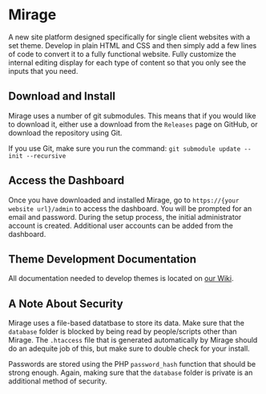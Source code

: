 # Mirage

A new site platform designed specifically for single client websites with a set theme. Develop in plain HTML and CSS and then simply add a few lines of code to convert it to a fully functional website. Fully customize the internal editing display for each type of content so that you only see the inputs that you need.

## Download and Install

Mirage uses a number of git submodules. This means that if you would like to download it, either use a download from the `Releases` page on GitHub, or download the repository using Git.

If you use Git, make sure you run the command: `git submodule update --init --recursive`

## Access the Dashboard

Once you have downloaded and installed Mirage, go to `https://{your website url}/admin` to access the dashboard. You will be prompted for an email and password. During the setup process, the initial administrator account is created. Additional user accounts can be added from the dashboard.

## Theme Development Documentation

All documentation needed to develop themes is located on [our Wiki](https://github.com/johnroper100/mirage/wiki).

## A Note About Security

Mirage uses a file-based datatbase to store its data. Make sure that the `database` folder is blocked by being read by people/scripts other than Mirage. The `.htaccess` file that is generated automatically by Mirage should do an adequite job of this, but make sure to double check for your install.

Passwords are stored using the PHP `password_hash` function that should be strong enough. Again, making sure that the `database` folder is private is an additional method of security.